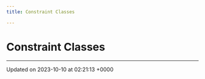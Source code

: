 ```yaml
---
title: Constraint Classes

---
```


# Constraint Classes








-------------------------------

Updated on 2023-10-10 at 02:21:13 +0000
